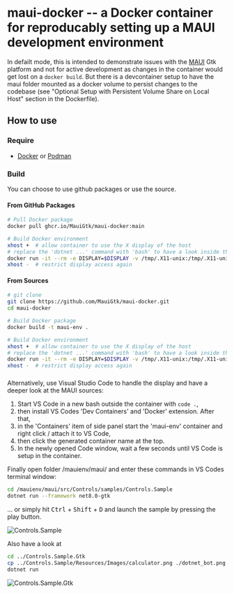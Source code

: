 # maui-docker -- a Docker container for reproducably setting up a MAUI development environment

In defailt mode, this is intended to demonstrate issues with the [MAUI](https://github.com/lytico/maui) Gtk platform and not 
for active development as changes in the container would get lost on a `docker build`. But there is a devcontainer setup to have the maui folder mounted as a docker volume to persist changes to the codebase (see "Optional Setup with Persistent Volume Share on Local Host" section in the Dockerfile).

## How to use

### Require

- [Docker](https://www.docker.com) or [Podman](https://podman.io)

### Build

You can choose to use github packages or use the source.

#### From GitHub Packages

```sh
# Pull Docker package
docker pull ghcr.io/MauiGtk/maui-docker:main

# Build Docker environment
xhost +  # allow container to use the X display of the host
# replace the 'dotnet ...' command with 'bash' to have a look inside the container:
docker run -it --rm -e DISPLAY=$DISPLAY -v /tmp/.X11-unix:/tmp/.X11-unix -t ghcr.io/MauiGtk/maui-docker:main dotnet run --framework net8.0-gtk
xhost -  # restrict display access again
```

#### From Sources

```sh
# git clone
git clone https://github.com/MauiGtk/maui-docker.git
cd maui-docker

# Build Docker package
docker build -t maui-env .

# Build Docker environment
xhost +  # allow container to use the X display of the host
# replace the 'dotnet ...' command with 'bash' to have a look inside the container:
docker run -it --rm -e DISPLAY=$DISPLAY -v /tmp/.X11-unix:/tmp/.X11-unix -t maui-env dotnet run --framework net8.0-gtk
xhost -  # restrict display access again
```

### 

Alternatively, use Visual Studio Code to handle the display and have a deeper look at the MAUI sources:
1. Start VS Code in a new bash outside the container with `code .`,
1. then install VS Codes 'Dev Containers' and 'Docker' extension. After that, 
1. in the 'Containers' item of side panel start the 'maui-env' container and right click / attach it to VS Code, 
1. then click the generated container name at the top. 
1. In the newly opened Code window, wait a few seconds until VS Code is setup in the container.

Finally open folder /mauienv/maui/ and enter these commands in VS Codes terminal window:

```sh
cd /mauienv/maui/src/Controls/samples/Controls.Sample
dotnet run --framework net8.0-gtk
```

... or simply hit <kbd>Ctrl</kbd> + <kbd>Shift</kbd> + <kbd>D</kbd> and launch the sample by pressing the play button.

![Controls.Sample](https://raw.githubusercontent.com/Thomas-Mielke-Software/maui-docker/d77cd672b4586fcfbe5a9aea89dff0ea8cfee3f2/pics/ControlsSample.png)

Also have a look at

```sh
cd ../Controls.Sample.Gtk
cp ../Controls.Sample/Resources/Images/calculator.png ./dotnet_bot.png  # someone forgot to git add the image
dotnet run
```

![Controls.Sample.Gtk](https://raw.githubusercontent.com/Thomas-Mielke-Software/maui-docker/d77cd672b4586fcfbe5a9aea89dff0ea8cfee3f2/pics/ControlsSampleGtk.png)

